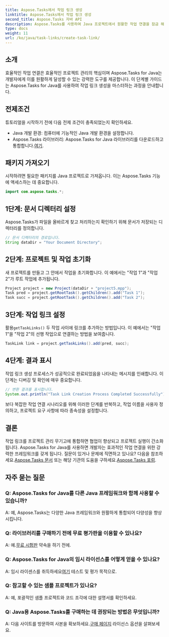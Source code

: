 ```yaml
---
title: Aspose.Tasks에서 작업 링크 생성
linktitle: Aspose.Tasks에서 작업 링크 생성
second_title: Aspose.Tasks 자바 API
description: Aspose.Tasks를 사용하여 Java 프로젝트에서 원활한 작업 연결을 잠금 해제하세요. 단계별 가이드를 통해 작업 링크 생성 기술을 마스터하세요. 지금 다운로드하세요!
type: docs
weight: 11
url: /ko/java/task-links/create-task-link/
---
```

## 소개
효율적인 작업 연결은 효율적인 프로젝트 관리의 핵심이며 Aspose.Tasks for Java는 개발자에게 이를 원활하게 달성할 수 있는 강력한 도구를 제공합니다. 이 단계별 가이드는 Aspose.Tasks for Java를 사용하여 작업 링크 생성을 마스터하는 과정을 안내합니다.
## 전제조건
튜토리얼을 시작하기 전에 다음 전제 조건이 충족되었는지 확인하세요.
- Java 개발 환경: 컴퓨터에 기능적인 Java 개발 환경을 설정합니다.
-  Aspose.Tasks 라이브러리: Aspose.Tasks for Java 라이브러리를 다운로드하고 통합합니다.[여기](https://releases.aspose.com/tasks/java/).
## 패키지 가져오기
시작하려면 필요한 패키지를 Java 프로젝트로 가져옵니다. 이는 Aspose.Tasks 기능에 액세스하는 데 중요합니다.
```java
import com.aspose.tasks.*;
```
## 1단계: 문서 디렉터리 설정
Aspose.Tasks가 파일을 올바르게 찾고 처리하는지 확인하기 위해 문서가 저장되는 디렉터리를 정의합니다.
```java
// 문서 디렉터리의 경로입니다.
String dataDir = "Your Document Directory";
```
## 2단계: 프로젝트 및 작업 초기화
새 프로젝트를 만들고 그 안에서 작업을 초기화합니다. 이 예에서는 "작업 1"과 "작업 2"가 루트 작업에 추가됩니다.
```java
Project project = new Project(dataDir + "project5.mpp");
Task pred = project.getRootTask().getChildren().add("Task 1");
Task succ = project.getRootTask().getChildren().add("Task 2");
```
## 3단계: 작업 링크 설정
 활용`getTaskLinks()` 두 작업 사이에 링크를 추가하는 방법입니다. 이 예에서는 "작업 1"을 "작업 2"의 선행 작업으로 연결하는 방법을 보여줍니다.
```java
TaskLink link = project.getTaskLinks().add(pred, succ);
```
## 4단계: 결과 표시
작업 링크 생성 프로세스가 성공적으로 완료되었음을 나타내는 메시지를 인쇄합니다. 이 단계는 디버깅 및 확인에 매우 중요합니다.
```java
// 변환 결과를 표시합니다.
System.out.println("Task Link Creation Process Completed Successfully");
```
보다 복잡한 작업 연결 시나리오를 위해 이러한 단계를 반복하고, 작업 이름을 사용자 정의하고, 프로젝트 요구 사항에 따라 종속성을 설정합니다.
## 결론
작업 링크를 프로젝트 관리 무기고에 통합하면 협업이 향상되고 프로젝트 실행이 간소화됩니다. Aspose.Tasks for Java를 사용하면 개발자는 효과적인 작업 연결을 위한 강력한 프레임워크를 갖게 됩니다.
 질문이 있거나 문제에 직면하고 있나요? 다음을 참조하세요.[Aspose.Tasks 문서](https://reference.aspose.com/tasks/java/) 또는 해당 기관의 도움을 구하세요.[Aspose.Tasks 포럼](https://forum.aspose.com/c/tasks/15).
## 자주 묻는 질문
### Q: Aspose.Tasks for Java를 다른 Java 프레임워크와 함께 사용할 수 있습니까?
A: 예, Aspose.Tasks는 다양한 Java 프레임워크와 원활하게 통합되어 다양성을 향상시킵니다.
### Q: 라이브러리를 구매하기 전에 무료 평가판을 이용할 수 있나요?
 A: 예.[무료 시험판](https://releases.aspose.com/) 약속을 하기 전에.
### Q: Aspose.Tasks for Java의 임시 라이선스를 어떻게 얻을 수 있나요?
 A: 임시 라이센스를 취득하세요[여기](https://purchase.aspose.com/temporary-license/) 테스트 및 평가 목적으로.
### Q: 참고할 수 있는 샘플 프로젝트가 있나요?
A: 예, 포괄적인 샘플 프로젝트와 코드 조각에 대한 설명서를 확인하세요.
### Q: Java용 Aspose.Tasks를 구매하는 데 권장되는 방법은 무엇입니까?
 A: 다음 사이트를 방문하여 사본을 확보하세요.[구매 페이지](https://purchase.aspose.com/buy) 라이선스 옵션을 살펴보세요.
